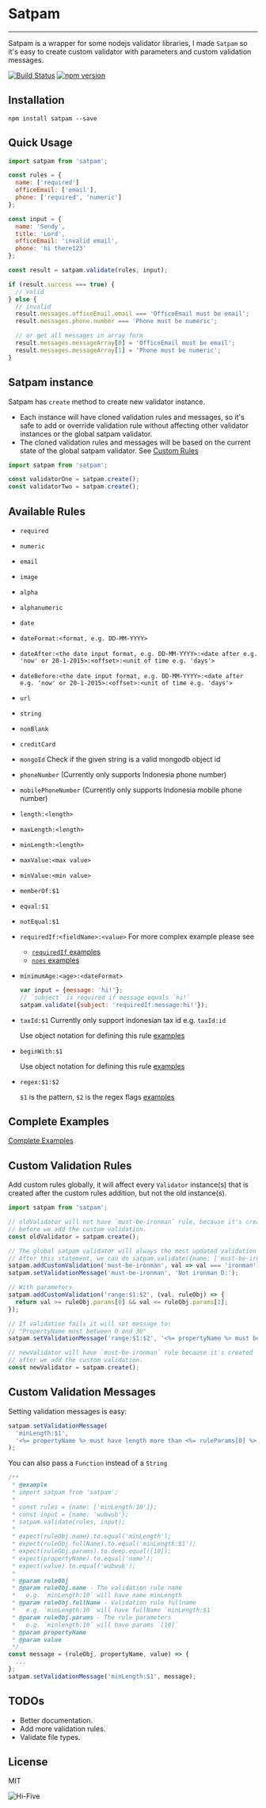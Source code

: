 # Satpam
-----
Satpam is a wrapper for some nodejs validator libraries, I made `Satpam` so it's easy to create
custom validator with parameters and custom validation messages.

[![Build Status](https://travis-ci.org/sendyhalim/satpam.svg)](https://travis-ci.org/sendyhalim/satpam)
[![npm version](https://badge.fury.io/js/satpam.svg)](https://badge.fury.io/js/satpam)


## Installation
```
npm install satpam --save
```


## Quick Usage
```js
import satpam from 'satpam';

const rules = {
  name: ['required']
  officeEmail: ['email'],
  phone: ['required', 'numeric']
};

const input = {
  name: 'Sendy',
  title: 'Lord',
  officeEmail: 'invalid email',
  phone: 'hi there123'
};

const result = satpam.validate(rules, input);

if (result.success === true) {
  // valid
} else {
  // invalid
  result.messages.officeEmail.email === 'OfficeEmail must be email';
  result.messages.phone.number === 'Phone must be numeric';

  // or get all messages in array form
  result.messages.messageArray[0] = 'OfficeEmail must be email';
  result.messages.messageArray[1] = 'Phone must be numeric';
}
```


## Satpam instance
Satpam has `create` method to create new validator instance.

- Each instance will have cloned validation rules and messages, so it's safe to add or override validation rule without affecting other validator instances or the global satpam validator.
- The cloned validation rules and messages will be based on the current state of the global satpam validator. See [Custom Rules](#custom-rules)


```js
import satpam from 'satpam';

const validatorOne = satpam.create();
const validatorTwo = satpam.create();
```


## Available Rules
- `required`
- `numeric`
- `email`
- `image`
- `alpha`
- `alphanumeric`
- `date`
- `dateFormat:<format, e.g. DD-MM-YYYY>`
- `dateAfter:<the date input format, e.g. DD-MM-YYYY>:<date after e.g. 'now' or 20-1-2015>:<offset>:<unit of time e.g. 'days'>`
- `dateBefore:<the date input format, e.g. DD-MM-YYYY>:<date after e.g. 'now' or 20-1-2015>:<offset>:<unit of time e.g. 'days'>`
- `url`
- `string`
- `nonBlank`
- `creditCard`
- `mongoId` Check if the given string is a valid mongodb object id
- `phoneNumber` (Currently only supports Indonesia phone number)
- `mobilePhoneNumber` (Currently only supports Indonesia mobile phone number)
- `length:<length>`
- `maxLength:<length>`
- `minLength:<length>`
- `maxValue:<max value>`
- `minValue:<min value>`
- `memberOf:$1`
- `equal:$1`
- `notEqual:$1`
- `requiredIf:<fieldName>:<value>`
  For more complex example please see
  - [`requiredIf` examples](https://github.com/sendyhalim/satpam/blob/master/test/validators/required-if.spec.js#L147)
  - [`noes` examples](https://github.com/sendyhalim/noes)

- `minimumAge:<age>:<dateFormat>`

  ```js
  var input = {message: 'hi!'};
  // `subject` is required if message equals `hi!`
  satpam.validate({subject: 'requiredIf:message:hi!'});
  ```
- `taxId:$1` Currently only support indonesian tax id e.g. `taxId:id`

  Use object notation for defining this rule
  [examples](https://github.com/sendyhalim/satpam/blob/master/test/validators/member-of.spec.js#L5)
- `beginWith:$1`

  Use object notation for defining this rule
  [examples](https://github.com/sendyhalim/satpam/blob/master/test/validators/begin-with.spec.js#L5)
- `regex:$1:$2`

  `$1` is the pattern, `$2` is the regex flags
  [examples](https://github.com/sendyhalim/satpam/blob/master/test/validators/regex.spec.js#L6)



## Complete Examples
[Complete Examples](https://github.com/sendyhalim/satpam/blob/master/test/validators)

## Custom Validation Rules
Add custom rules globally, it will affect every `Validator` instance(s) that
is created after the custom rules addition, but not the old instance(s).


```js
import satpam from 'satpam';

// oldValidator will not have `must-be-ironman` rule, because it's created
// before we add the custom validation.
const oldValidator = satpam.create();

// The global satpam validator will always the most updated validation rules.
// After this statement, we can do satpam.validate({name: ['must-be-ironman']}, ...);
satpam.addCustomValidation('must-be-ironman', val => val === 'ironman');
satpam.setValidationMessage('must-be-ironman', 'Not ironman D:');

// With parameters
satpam.addCustomValidation('range:$1:$2', (val, ruleObj) => {
  return val >= ruleObj.params[0] && val <= ruleObj.params[1];
});

// If validation fails it will set message to:
// "PropertyName must between 0 and 30"
satpam.setValidationMessage('range:$1:$2', '<%= propertyName %> must between <%= ruleParams[0] %> and <%= ruleParams[1] %>');

// newValidator will have `must-be-ironman` rule because it's created
// after we add the custom validation.
const newValidator = satpam.create();
```


## Custom Validation Messages
Setting validation messages is easy:

```js
satpam.setValidationMessage(
  'minLength:$1',
  '<%= propertyName %> must have length more than <%= ruleParams[0] %>'
);
```

You can also pass a `Function` instead of a `String`

```js
/**
 * @example
 * import satpam from 'satpam';
 *
 * const rules = {name: ['minLength:10']};
 * const input = {name: 'wubwub'};
 * satpam.validate(rules, input);
 *
 * expect(ruleObj.name).to.equal('minLength');
 * expect(ruleObj.fullName).to.equal('minLength:$1');
 * expect(ruleObj.params).to.deep.equal([10]);
 * expect(propertyName).to.equal('name');
 * expect(value).to.equal('wubwub');
 *
 * @param ruleObj
 * @param ruleObj.name - The validation rule name
 *   e.g. `minLength:10` will have name minLength
 * @param ruleObj.fullName - Validation rule fullname
 *   e.g. `minLength:10` will have fullName `minLength:$1`
 * @param ruleObj.params - The rule parameters
 *   e.g. `minlength:10` will have params `[10]`
 * @param propertyName
 * @param value
 */
const message = (ruleObj, propertyName, value) => {
  ...
};
satpam.setValidationMessage('minLength:$1', message);
```


## TODOs
- Better documentation.
- Add more validation rules.
- Validate file types.


## License
MIT

![Hi-Five](https://media.giphy.com/media/JhThbOq62vwn6/giphy.gif)
